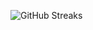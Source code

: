 ![GitHub Streaks](https://github-streaks-mqc9.onrender.com/streak/happilli/image?theme=midnight&cache_bust=1743016262)
